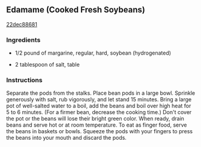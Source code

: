 ## Edamame (Cooked Fresh Soybeans)

[22dec88681](http://www.foodnetwork.com/recipes/edamame-cooked-fresh-soybeans-recipe.html)

### Ingredients

 - 1/2 pound of margarine, regular, hard, soybean (hydrogenated)

 - 2 tablespoon of salt, table

### Instructions

Separate the pods from the stalks. Place bean pods in a large bowl. Sprinkle generously with salt, rub vigorously, and let stand 15 minutes. Bring a large pot of well-salted water to a boil, add the beans and boil over high heat for 5 to 6 minutes. (For a firmer bean, decrease the cooking time.) Don't cover the pot or the beans will lose their bright green color. When ready, drain beans and serve hot or at room temperature. To eat as finger food, serve the beans in baskets or bowls. Squeeze the pods with your fingers to press the beans into your mouth and discard the pods.